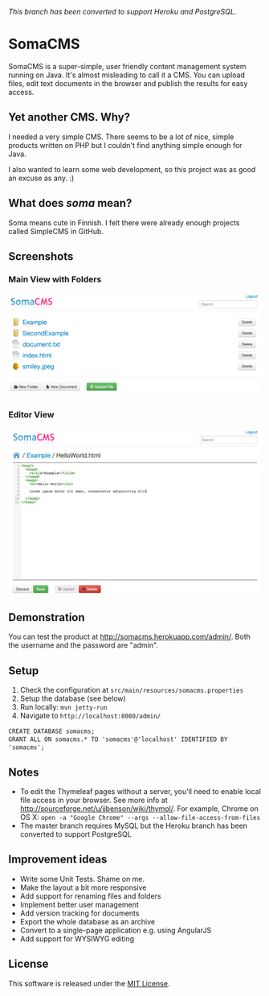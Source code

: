 *This branch has been converted to support Heroku and PostgreSQL.*

SomaCMS
=========
SomaCMS is a super-simple, user friendly content management system running on Java. It's almost misleading to call it a
 CMS. You can upload files, edit text documents in the browser and publish the results for easy access.

Yet another CMS. Why?
---------------------
I needed a very simple CMS. There seems to be a lot of nice, simple products written on PHP but I couldn't
find anything simple enough for Java.

I also wanted to learn some web development, so this project was as good an excuse as any. :)

What does *soma* mean?
----------------------
Soma means cute in Finnish. I felt there were already enough projects called SimpleCMS in GitHub.

Screenshots
-----------
### Main View with Folders
![Main view](screenshots/main.png)

### Editor View
![Editor view](screenshots/editor.png)

Demonstration
-------------
You can test the product at http://somacms.herokuapp.com/admin/. Both the username and the password are "admin".

Setup
-----
1. Check the configuration at `src/main/resources/somacms.properties`
2. Setup the database (see below)
3. Run locally: `mvn jetty-run`
4. Navigate to `http://localhost:8080/admin/`

```mysql
CREATE DATABASE somacms;
GRANT ALL ON somacms.* TO 'somacms'@'localhost' IDENTIFIED BY 'somacms';
```

Notes
-----
* To edit the Thymeleaf pages without a server, you'll need to enable local file access in your browser. See more info at
http://sourceforge.net/u/jjbenson/wiki/thymol/. For example, Chrome on OS X: `open -a "Google Chrome" --args --allow-file-access-from-files`
* The master branch requires MySQL but the Heroku branch has been converted to support PostgreSQL

Improvement ideas
-----------------
* Write some Unit Tests. Shame on me.
* Make the layout a bit more responsive
* Add support for renaming files and folders
* Implement better user management
* Add version tracking for documents
* Export the whole database as an archive
* Convert to a single-page application e.g. using AngularJS
* Add support for WYSIWYG editing


License
-------
This software is released under the [MIT License](MIT-LICENSE.txt).